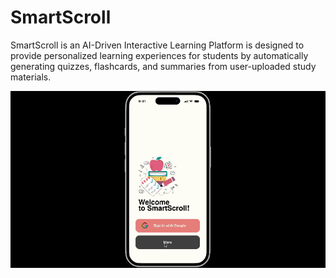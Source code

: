 # SmartScroll
SmartScroll is an AI-Driven Interactive Learning Platform is designed to provide personalized
learning experiences for students by automatically generating quizzes,
flashcards, and summaries from user-uploaded study materials.

![SmartScroll Mock-Up](SmartScroll_gif_mockup_2.gif)